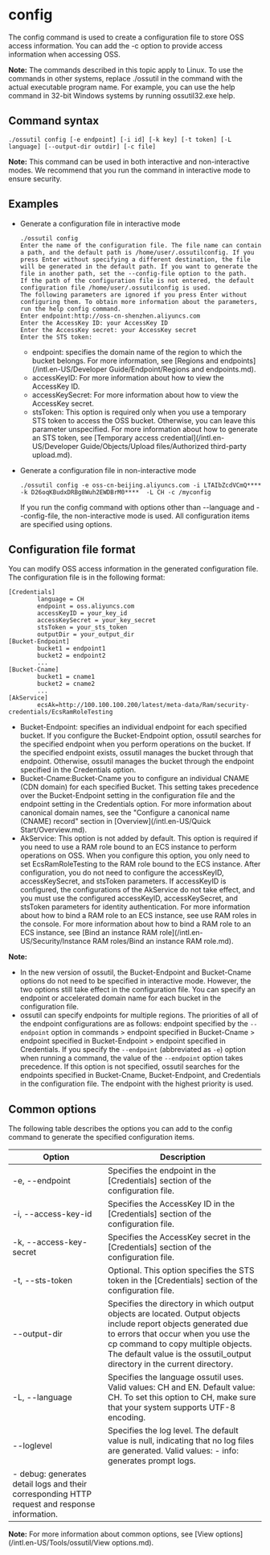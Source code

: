 # config

The config command is used to create a configuration file to store OSS access information. You can add the -c option to provide access information when accessing OSS.

**Note:** The commands described in this topic apply to Linux. To use the commands in other systems, replace ./ossutil in the command with the actual executable program name. For example, you can use the help command in 32-bit Windows systems by running ossutil32.exe help.

## Command syntax

```
./ossutil config [-e endpoint] [-i id] [-k key] [-t token] [-L language] [--output-dir outdir] [-c file]
```

**Note:** This command can be used in both interactive and non-interactive modes. We recommend that you run the command in interactive mode to ensure security.

## Examples

-   Generate a configuration file in interactive mode

    ```
    ./ossutil config
    Enter the name of the configuration file. The file name can contain a path, and the default path is /home/user/.ossutilconfig. If you press Enter without specifying a different destination, the file will be generated in the default path. If you want to generate the file in another path, set the --config-file option to the path. 
    If the path of the configuration file is not entered, the default configuration file /home/user/.ossutilconfig is used. 
    The following parameters are ignored if you press Enter without configuring them. To obtain more information about the parameters, run the help config command. 
    Enter endpoint:http://oss-cn-shenzhen.aliyuncs.com 
    Enter the AccessKey ID: your AccessKey ID 
    Enter the AccessKey secret: your AccessKey secret
    Enter the STS token: 
    ```

    -   endpoint: specifies the domain name of the region to which the bucket belongs. For more information, see [Regions and endpoints](/intl.en-US/Developer Guide/Endpoint/Regions and endpoints.md).
    -   accessKeyID: For more information about how to view the AccessKey ID.
    -   accessKeySecret: For more information about how to view the AccessKey secret.
    -   stsToken: This option is required only when you use a temporary STS token to access the OSS bucket. Otherwise, you can leave this parameter unspecified. For more information about how to generate an STS token, see [Temporary access credential](/intl.en-US/Developer Guide/Objects/Upload files/Authorized third-party upload.md).
-   Generate a configuration file in non-interactive mode

    ```
    ./ossutil config -e oss-cn-beijing.aliyuncs.com -i LTAIbZcdVCmQ**** -k D26oqKBudxDRBg8Wuh2EWDBrM0****  -L CH -c /myconfig
    ```

    If you run the config command with options other than --language and --config-file, the non-interactive mode is used. All configuration items are specified using options.


## Configuration file format

You can modify OSS access information in the generated configuration file. The configuration file is in the following format:

```
[Credentials]
        language = CH
        endpoint = oss.aliyuncs.com
        accessKeyID = your_key_id
        accessKeySecret = your_key_secret
        stsToken = your_sts_token
        outputDir = your_output_dir
[Bucket-Endpoint]
        bucket1 = endpoint1
        bucket2 = endpoint2
        ...
[Bucket-Cname]
        bucket1 = cname1
        bucket2 = cname2
        ...
[AkService]
        ecsAk=http://100.100.100.200/latest/meta-data/Ram/security-credentials/EcsRamRoleTesting
```

-   Bucket-Endpoint: specifies an individual endpoint for each specified bucket. If you configure the Bucket-Endpoint option, ossutil searches for the specified endpoint when you perform operations on the bucket. If the specified endpoint exists, ossutil manages the bucket through that endpoint. Otherwise, ossutil manages the bucket through the endpoint specified in the Credentials option.
-   Bucket-Cname:Bucket-Cname you to configure an individual CNAME \(CDN domain\) for each specified Bucket. This setting takes precedence over the Bucket-Endpoint setting in the configuration file and the endpoint setting in the Credentials option. For more information about canonical domain names, see the "Configure a canonical name \(CNAME\) record" section in [Overview](/intl.en-US/Quick Start/Overview.md).
-   AkService: This option is not added by default. This option is required if you need to use a RAM role bound to an ECS instance to perform operations on OSS. When you configure this option, you only need to set EcsRamRoleTesting to the RAM role bound to the ECS instance. After configuration, you do not need to configure the accessKeyID, accessKeySecret, and stsToken parameters. If accessKeyID is configured, the configurations of the AkService do not take effect, and you must use the configured accessKeyID, accessKeySecret, and stsToken parameters for identity authentication. For more information about how to bind a RAM role to an ECS instance, see use RAM roles in the console. For more information about how to bind a RAM role to an ECS instance, see [Bind an instance RAM role](/intl.en-US/Security/Instance RAM roles/Bind an instance RAM role.md).

**Note:**

-   In the new version of ossutil, the Bucket-Endpoint and Bucket-Cname options do not need to be specified in interactive mode. However, the two options still take effect in the configuration file. You can specify an endpoint or accelerated domain name for each bucket in the configuration file.
-   ossutil can specify endpoints for multiple regions. The priorities of all of the endpoint configurations are as follows: endpoint specified by the `--endpoint` option in commands \> endpoint specified in Bucket-Cname \> endpoint specified in Bucket-Endpoint \> endpoint specified in Credentials. If you specify the `--endpoint` \(abbreviated as `-e`\) option when running a command, the value of the `--endpoint` option takes precedence. If this option is not specified, ossutil searches for the endpoints specified in Bucket-Cname, Bucket-Endpoint, and Credentials in the configuration file. The endpoint with the highest priority is used.

## Common options

The following table describes the options you can add to the config command to generate the specified configuration items.

|Option|Description|
|------|-----------|
|-e, --endpoint|Specifies the endpoint in the \[Credentials\] section of the configuration file.|
|-i, --access-key-id|Specifies the AccessKey ID in the \[Credentials\] section of the configuration file.|
|-k, --access-key-secret|Specifies the AccessKey secret in the \[Credentials\] section of the configuration file.|
|-t, --sts-token|Optional. This option specifies the STS token in the \[Credentials\] section of the configuration file.|
|--output-dir|Specifies the directory in which output objects are located. Output objects include report objects generated due to errors that occur when you use the cp command to copy multiple objects. The default value is the ossutil\_output directory in the current directory.|
|-L, --language|Specifies the language ossutil uses. Valid values: CH and EN. Default value: CH. To set this option to CH, make sure that your system supports UTF-8 encoding.|
|--loglevel|Specifies the log level. The default value is null, indicating that no log files are generated. Valid values: -   info: generates prompt logs.
-   debug: generates detail logs and their corresponding HTTP request and response information. |

**Note:** For more information about common options, see [View options](/intl.en-US/Tools/ossutil/View options.md).

